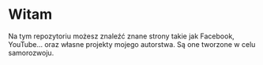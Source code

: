 # Witam

Na tym repozytoriu możesz znaleźć znane strony takie jak Facebook, YouTube... oraz własne projekty mojego autorstwa. Są one tworzone w celu samorozwoju.
